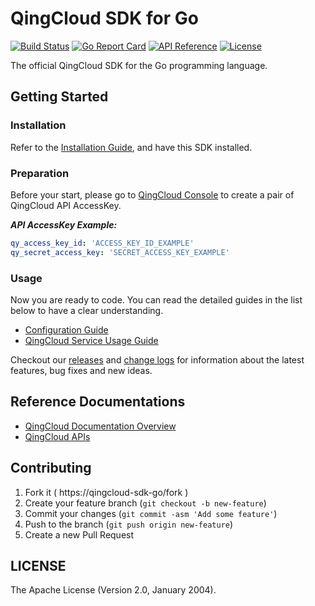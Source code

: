 # QingCloud SDK for Go

[![Build Status](https://travis-ci.org/yunify/qingcloud-sdk-go.svg?branch=master)](https://travis-ci.org/yunify/qingcloud-sdk-go)
[![Go Report Card](https://goreportcard.com/badge/github.com/yunify/qingcloud-sdk-go)](https://goreportcard.com/report/github.com/yunify/qingcloud-sdk-go)
[![API Reference](http://img.shields.io/badge/api-reference-green.svg)](http://docs.qingcloud.com)
[![License](http://img.shields.io/badge/license-apache%20v2-blue.svg)](https://qingcloud-sdk-go/blob/master/LICENSE)

The official QingCloud SDK for the Go programming language.

## Getting Started

### Installation

Refer to the [Installation Guide](docs/installation.md), and have this SDK installed.

### Preparation

Before your start, please go to [QingCloud Console](https://console.qingcloud.com/access_keys/) to create a pair of QingCloud API AccessKey.

___API AccessKey Example:___

``` yaml
qy_access_key_id: 'ACCESS_KEY_ID_EXAMPLE'
qy_secret_access_key: 'SECRET_ACCESS_KEY_EXAMPLE'
```

### Usage

Now you are ready to code. You can read the detailed guides in the list below to have a clear understanding.

- [Configuration Guide](docs/configuration.md)
- [QingCloud Service Usage Guide](docs/qingcloud_service_usage.md)

Checkout our [releases](https://qingcloud-sdk-go/releases) and [change logs](https://qingcloud-sdk-go/blob/master/CHANGELOG.md) for information about the latest features, bug fixes and new ideas.

## Reference Documentations

- [QingCloud Documentation Overview](https://docs.qingcloud.com)
- [QingCloud APIs](https://docs.qingcloud.com/api/index.html)

## Contributing

1. Fork it ( https://qingcloud-sdk-go/fork )
2. Create your feature branch (`git checkout -b new-feature`)
3. Commit your changes (`git commit -asm 'Add some feature'`)
4. Push to the branch (`git push origin new-feature`)
5. Create a new Pull Request

## LICENSE

The Apache License (Version 2.0, January 2004).

